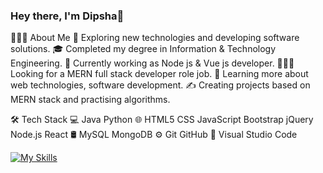 ### Hey there, I'm Dipsha👋

👨🏻‍💻  About Me
🤔   Exploring new technologies and developing software solutions.
🎓   Completed my degree in Information & Technology Engineering.
💼   Currently working as Node js & Vue js developer.
👨🏻‍💻   Looking for a MERN full stack developer role job.
🌱   Learning more about web technologies, software development.
✍️   Creating projects based on MERN stack and practising algorithms.

🛠  Tech Stack
💻   Java Python
🌐   HTML5 CSS JavaScript Bootstrap jQuery Node.js React
🛢   MySQL MongoDB
⚙️   Git GitHub
🔧   Visual Studio Code

[![My Skills](https://skillicons.dev/icons?i=java,kotlin,nodejs,figma&theme=light)](https://skillicons.dev)

<!--
**Dipsha64/Dipsha64** is a ✨ _special_ ✨ repository because its `README.md` (this file) appears on your GitHub profile.

Here are some ideas to get you started:

- 🔭 I’m currently working as a Node js & Vue js developer.
- 🌱 I’m currently learning React js.
- 👯 I’m looking for an opportunity as a MERN full stack developer.
- 💬 Ask me about ...
- 📫 How to reach me: ...
- 😄 Pronouns: ...
- ⚡ Fun fact: ...
-->
